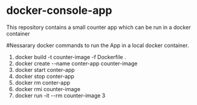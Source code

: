 # docker-console-app
This repository contains a small  counter app which can be run in a docker container

#Nessarary docker commands to run the App in a local docker container.
01. docker build -t counter-image -f Dockerfile .
02. docker create --name conter-app counter-image
03. docker start conter-app
04. docker stop conter-app
05. docker rm conter-app
06. docker rmi counter-image
07. docker run -it --rm counter-image 3
